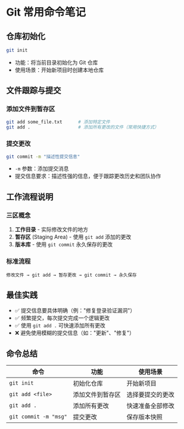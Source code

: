 # Git 常用命令笔记

## 仓库初始化
```bash
git init
```
- 功能：将当前目录初始化为 Git 仓库
- 使用场景：开始新项目时创建本地仓库

## 文件跟踪与提交

### 添加文件到暂存区
```bash
git add some_file.txt      # 添加特定文件
git add .                  # 添加所有更改的文件（常用快捷方式）
```

### 提交更改
```bash
git commit -m "描述性提交信息"
```
- `-m` 参数：添加提交消息
- 提交信息要求：描述性强的信息，便于跟踪更改历史和团队协作

## 工作流程说明

### 三区概念
1. **工作目录** - 实际修改文件的地方
2. **暂存区** (Staging Area) - 使用 `git add` 添加的更改
3. **版本库** - 使用 `git commit` 永久保存的更改

### 标准流程
```
修改文件 → git add → 暂存更改 → git commit → 永久保存
```

## 最佳实践
- ✅ 提交信息要具体明确（例："修复登录验证漏洞"）
- ✅ 频繁提交，每次提交完成一个逻辑更改
- ✅ 使用 `git add .` 可快速添加所有更改
- ❌ 避免使用模糊的提交信息（如："更新"、"修复"）

## 命令总结
| 命令 | 功能 | 使用场景 |
|------|------|----------|
| `git init` | 初始化仓库 | 开始新项目 |
| `git add <file>` | 添加文件到暂存区 | 选择要提交的更改 |
| `git add .` | 添加所有更改 | 快速准备全部修改 |
| `git commit -m "msg"` | 提交更改 | 保存版本快照 |